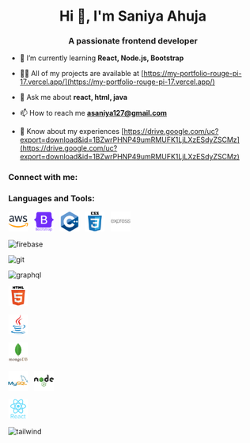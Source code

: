 <h1 align="center">Hi 👋, I'm Saniya Ahuja</h1>
<h3 align="center">A passionate frontend developer</h3>

- 🌱 I’m currently learning **React, Node.js, Bootstrap**

- 👨‍💻 All of my projects are available at [https://my-portfolio-rouge-pi-17.vercel.app/](https://my-portfolio-rouge-pi-17.vercel.app/)

- 💬 Ask me about **react, html, java**

- 📫 How to reach me **asaniya127@gmail.com**

- 📄 Know about my experiences [https://drive.google.com/uc?export=download&id=1BZwrPHNP49umRMUFK1LjLXzESdyZSCMz](https://drive.google.com/uc?export=download&id=1BZwrPHNP49umRMUFK1LjLXzESdyZSCMz)

<h3 align="left">Connect with me:</h3>
<p align="left">
</p>

<h3 align="left">Languages and Tools:</h3>
<p align="left"> 
<img src="https://raw.githubusercontent.com/devicons/devicon/master/icons/amazonwebservices/amazonwebservices-original-wordmark.svg" alt="aws" width="40" height="40"/> &nbsp;
<img src="https://raw.githubusercontent.com/devicons/devicon/master/icons/bootstrap/bootstrap-plain-wordmark.svg" alt="bootstrap" width="40" height="40"/> &nbsp;
<img src="https://raw.githubusercontent.com/devicons/devicon/master/icons/cplusplus/cplusplus-original.svg" alt="cplusplus" width="40" height="40"/> &nbsp;
 <img src="https://raw.githubusercontent.com/devicons/devicon/master/icons/css3/css3-original-wordmark.svg" alt="css3" width="40" height="40"/> &nbsp;
   <img src="https://raw.githubusercontent.com/devicons/devicon/master/icons/express/express-original-wordmark.svg" alt="express" width="40" height="40"/> &nbsp;

  <img src="https://www.vectorlogo.zone/logos/firebase/firebase-icon.svg" alt="firebase" width="40" height="40"/>&nbsp;

    
    
<img src="https://www.vectorlogo.zone/logos/git-scm/git-scm-icon.svg" alt="git" width="40" height="40"/> &nbsp;

   <img src="https://www.vectorlogo.zone/logos/graphql/graphql-icon.svg" alt="graphql" width="40" height="40"/> &nbsp;

   <img src="https://raw.githubusercontent.com/devicons/devicon/master/icons/html5/html5-original-wordmark.svg" alt="html5" width="40" height="40"/> &nbsp;

  <img src="https://raw.githubusercontent.com/devicons/devicon/master/icons/java/java-original.svg" alt="java" width="40" height="40"/> &nbsp;

  <img src="https://raw.githubusercontent.com/devicons/devicon/master/icons/mongodb/mongodb-original-wordmark.svg" alt="mongodb" width="40" height="40"/>&nbsp; 

  <img src="https://raw.githubusercontent.com/devicons/devicon/master/icons/mysql/mysql-original-wordmark.svg" alt="mysql" width="40" height="40"/> &nbsp;
      <img src="https://raw.githubusercontent.com/devicons/devicon/master/icons/nodejs/nodejs-original-wordmark.svg" alt="nodejs" width="40" height="40"/> &nbsp;
  
  <img src="https://raw.githubusercontent.com/devicons/devicon/master/icons/react/react-original-wordmark.svg" alt="react" width="40" height="40"/> &nbsp;

  <img src="https://www.vectorlogo.zone/logos/tailwindcss/tailwindcss-icon.svg" alt="tailwind" width="40" height="40"/> 
    </p>
